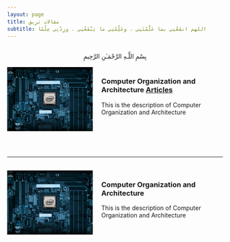 ```yaml
---
layout: page
title: مقالات بَرِيق
subtitle: اللهم انفَعْنِي بما عَلَّمْتَنِي ، وعَلِّمْنِي ما يَنْفَعُنِي ، وزِدْنِي عِلْمًا 
---
```


<br>

<center>بِسْمِ اللَّـهِ الرَّحْمَـٰنِ الرَّحِيمِ </center>

<br>

<img style="float: left; padding: 0px 20px 0px 0px; width: 200px" src="assets/img/computerArcheticture.jpg">

### Computer Organization and Architecture [Articles](co-articles.md)
This is the description of Computer Organization and Architecture 

<br>
<br>
<br>
<br>
<hr>
<br>

<img style="float: left; padding: 0px 20px 0px 0px; width: 200px" src="assets/img/computerArcheticture.jpg">

### Computer Organization and Architecture 
This is the description of Computer Organization and Architecture 

